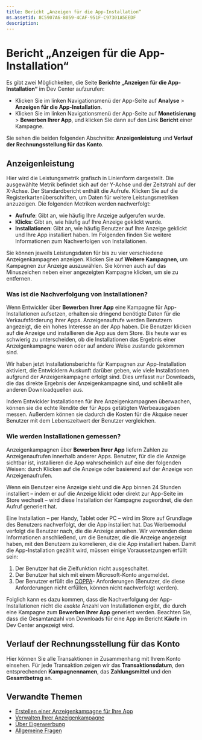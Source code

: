```yaml
---
title: Bericht „Anzeigen für die App-Installation“
ms.assetid: 8C5907A6-8059-4CAF-951F-C97301A5EEDF
description: 
---
```


# Bericht „Anzeigen für die App-Installation“

Es gibt zwei Möglichkeiten, die Seite **Berichte „Anzeigen für die App-Installation“** im Dev Center aufzurufen:

-   Klicken Sie im linken Navigationsmenü der App-Seite auf **Analyse** &gt; **Anzeigen für die App-Installation**.
-   Klicken Sie im linken Navigationsmenü der App-Seite auf **Monetisierung** &gt; **Bewerben Ihrer App**, und klicken Sie dann auf den Link **Bericht** einer Kampagne.

Sie sehen die beiden folgenden Abschnitte: **Anzeigenleistung** und **Verlauf der Rechnungsstellung für das Konto**.

## Anzeigenleistung

Hier wird die Leistungsmetrik grafisch in Linienform dargestellt. Die ausgewählte Metrik befindet sich auf der Y-Achse und der Zeitstrahl auf der X-Achse. Der Standardbericht enthält die Aufrufe. Klicken Sie auf die Registerkartenüberschriften, um Daten für weitere Leistungsmetriken anzuzeigen. Die folgenden Metriken werden nachverfolgt:

-   **Aufrufe**: Gibt an, wie häufig Ihre Anzeige aufgerufen wurde.
-   **Klicks**: Gibt an, wie häufig auf Ihre Anzeige geklickt wurde.
-   **Installationen**: Gibt an, wie häufig Benutzer auf Ihre Anzeige geklickt und Ihre App installiert haben. Im Folgenden finden Sie weitere Informationen zum Nachverfolgen von Installationen.

Sie können jeweils Leistungsdaten für bis zu vier verschiedene Anzeigenkampagnen anzeigen. Klicken Sie auf **Weitere Kampagnen**, um Kampagnen zur Anzeige auszuwählen. Sie können auch auf das Minuszeichen neben einer angezeigten Kampagne klicken, um sie zu entfernen.

### Was ist die Nachverfolgung von Installationen?

Wenn Entwickler über **Bewerben Ihrer App** eine Kampagne für App-Installationen aufsetzen, erhalten sie dringend benötigte Daten für die Verkaufsförderung ihrer Apps. Anzeigenaufrufe werden Benutzern angezeigt, die ein hohes Interesse an der App haben. Die Benutzer klicken auf die Anzeige und installieren die App aus dem Store. Bis heute war es schwierig zu unterscheiden, ob die Installationen das Ergebnis einer Anzeigenkampagne waren oder auf andere Weise zustande gekommen sind.

Wir haben jetzt Installationsberichte für Kampagnen zur App-Installation aktiviert, die Entwicklern Auskunft darüber geben, wie viele Installationen aufgrund der Anzeigenkampagne erfolgt sind. Dies umfasst nur Downloads, die das direkte Ergebnis der Anzeigenkampagne sind, und schließt alle anderen Downloadquellen aus.

Indem Entwickler Installationen für ihre Anzeigenkampagnen überwachen, können sie die echte Rendite der für Apps getätigten Werbeausgaben messen. Außerdem können sie dadurch die Kosten für die Akquise neuer Benutzer mit dem Lebenszeitwert der Benutzer vergleichen.

### Wie werden Installationen gemessen?

Anzeigenkampagnen über **Bewerben Ihrer App** liefern Zahlen zu Anzeigenaufrufen innerhalb anderer Apps. Benutzer, für die die Anzeige sichtbar ist, installieren die App wahrscheinlich auf eine der folgenden Weisen: durch Klicken auf die Anzeige oder basierend auf der Anzeige von Anzeigenaufrufen.

Wenn ein Benutzer eine Anzeige sieht und die App binnen 24 Stunden installiert – indem er auf die Anzeige klickt oder direkt zur App-Seite im Store wechselt – wird diese Installation der Kampagne zugeordnet, die den Aufruf generiert hat.

Eine Installation – per Handy, Tablet oder PC – wird im Store auf Grundlage des Benutzers nachverfolgt, der die App installiert hat. Das Werbemodul verfolgt die Benutzer nach, die die Anzeige ansehen. Wir verwenden diese Informationen anschließend, um die Benutzer, die die Anzeige angezeigt haben, mit den Benutzern zu korrelieren, die die App installiert haben. Damit die App-Installation gezählt wird, müssen einige Voraussetzungen erfüllt sein:

1.  Der Benutzer hat die Zielfunktion nicht ausgeschaltet.
2.  Der Benutzer hat sich mit einem Microsoft-Konto angemeldet.
3.  Der Benutzer erfüllt die [COPPA](http://go.microsoft.com/fwlink?LinkId=536558)- Anforderungen (Benutzer, die diese Anforderungen nicht erfüllen, können nicht nachverfolgt werden).

Folglich kann es dazu kommen, dass die Nachverfolgung der App-Installationen nicht die *exakte* Anzahl von Installationen ergibt, die durch eine Kampagne zum **Bewerben Ihrer App** generiert werden. Beachten Sie, dass die Gesamtanzahl von Downloads für eine App im Bericht **Käufe** im Dev Center angezeigt wird.

## Verlauf der Rechnungsstellung für das Konto

Hier können Sie alle Transaktionen in Zusammenhang mit Ihrem Konto einsehen. Für jede Transaktion zeigen wir das **Transaktionsdatum**, den entsprechenden **Kampagnennamen**, das **Zahlungsmittel** und den **Gesamtbetrag** an.

## Verwandte Themen

* [Erstellen einer Anzeigenkampagne für Ihre App](create-an-ad-campaign-for-your-app.md)
* [Verwalten Ihrer Anzeigenkampagne](managing-your-ad-campaign.md)
* [Über Eigenwerbung](about-house-ads.md)
* [Allgemeine Fragen](common-questions.md)
 

 






<!--HONumber=Mar16_HO1-->


